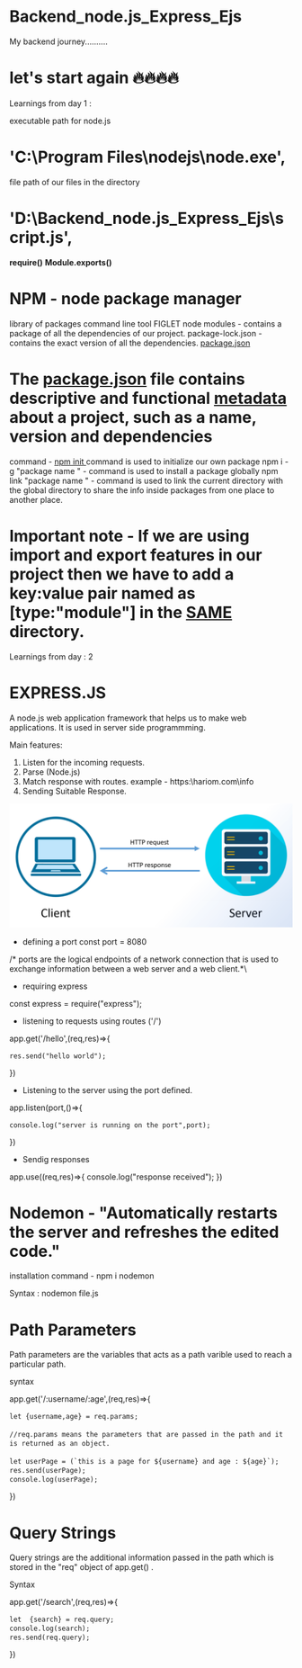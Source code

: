 # Backend_node.js_Express_Ejs
My backend journey..........
# let's start again 🔥🔥🔥🔥

Learnings from day 1 : 

executable path for node.js
# 'C:\\Program Files\\nodejs\\node.exe',

file path of our files in the directory
 #  'D:\\Backend_node.js_Express_Ejs\\script.js',

 <b>require()</b>
 <b>Module.exports()</b>

 # NPM - node package manager
 library of packages
 command line tool
 FIGLET
 node modules - contains a package of all the dependencies of our project.
 package-lock.json - contains the exact version of all the dependencies.
 <u>package.json</u> 

 # The <u>package.json</u> file contains descriptive and functional <u>metadata</u> about a project, such as a name, version and dependencies
 command - <u>npm init </u> command is used to initialize our own package
 npm i -g "package name " -  command is used to install a package globally
 npm link "package name " - command is used to link the current directory with the global directory to share the info inside packages from one place to another place.

 # Important note - If we are using import and export features in our project then we have to add a key:value pair named as [type:"module"] in the <u>SAME</u> directory.


Learnings from day : 2

 # EXPRESS.JS
 A node.js  web application framework that helps us to make web applications.
 It is used in server side programmming.

 Main features:
 1. Listen for the incoming requests.
 2. Parse (Node.js)
 3. Match response with routes. example - https:\\hariom.com\info
 4. Sending Suitable Response.

 
![request and response](1_CdUUublTxuAyIcnTFlxSUg.png)

* defining a port 
const port = 8080

/* ports are the logical endpoints of a network connection that is used to exchange information between a web server and a web client.*\


* requiring express

const express = require("express");

* listening to requests using routes ('/')

app.get('/hello',(req,res)=>{

    res.send("hello world");
})

* Listening to the server using the port defined.

app.listen(port,()=>{

    console.log("server is running on the port",port);
})


* Sendig responses

 app.use((req,res)=>{
    console.log("response received");
})

# Nodemon - "Automatically restarts the server and refreshes the edited code."

installation command - npm i nodemon

Syntax : nodemon file.js

# Path Parameters

Path parameters are the variables that acts as a path varible used to reach a particular path. 

syntax 

app.get('/:username/:age',(req,res)=>{

    let {username,age} = req.params;

    //req.params means the parameters that are passed in the path and it is returned as an object.

    let userPage = (`this is a page for ${username} and age : ${age}`);
    res.send(userPage);
    console.log(userPage);

})

# Query Strings

Query strings are the additional information passed in the path which is stored in the "req" object of app.get() .

Syntax 

app.get('/search',(req,res)=>{

    let  {search} = req.query;
    console.log(search);
    res.send(req.query);
})
